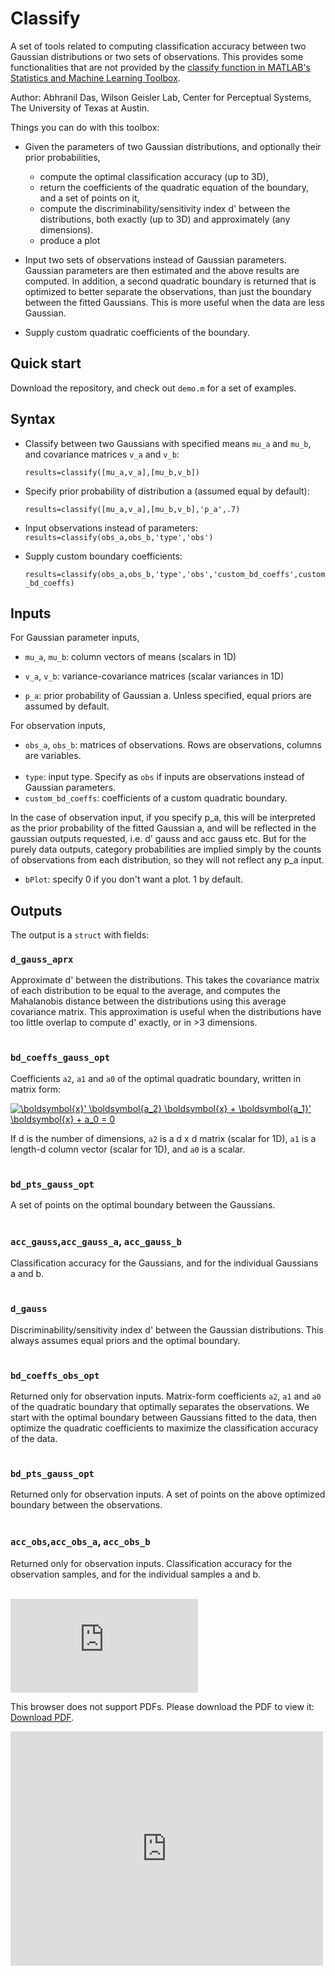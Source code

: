 # Classify
A set of tools related to computing classification accuracy between two Gaussian distributions or two sets of observations. This provides some functionalities that are not provided by the [classify function in MATLAB's Statistics and Machine Learning Toolbox](https://www.mathworks.com/help/stats/classify.html).

Author: Abhranil Das, Wilson Geisler Lab, Center for Perceptual Systems, The University of Texas at Austin.

Things you can do with this toolbox:

* Given the parameters of two Gaussian distributions, and optionally their prior probabilities,
  * compute the optimal classification accuracy (up to 3D),
  * return the coefficients of the quadratic equation of the boundary, and a set of points on it,
  * compute the discriminability/sensitivity index d' between the distributions, both exactly (up to 3D) and approximately (any dimensions).
  * produce a plot

* Input two sets of observations instead of Gaussian parameters. Gaussian parameters are then estimated and the above results are computed. In addition, a second quadratic boundary is returned that is optimized to better separate the observations, than just the boundary between the fitted Gaussians. This is more useful when the data are less Gaussian.

* Supply custom quadratic coefficients of the boundary.

## Quick start
Download the repository, and check out `demo.m` for a set of examples.

## Syntax
* Classify between two Gaussians with specified means `mu_a` and `mu_b`, and covariance matrices `v_a` and `v_b`:

  `results=classify([mu_a,v_a],[mu_b,v_b])`  

* Specify prior probability of distribution a (assumed equal by default):

  `results=classify([mu_a,v_a],[mu_b,v_b],'p_a',.7)`  

* Input observations instead of parameters:
  `results=classify(obs_a,obs_b,'type','obs')`
  
* Supply custom boundary coefficients:
  
  `results=classify(obs_a,obs_b,'type','obs','custom_bd_coeffs',custom_bd_coeffs)`

## Inputs
For Gaussian parameter inputs,
* `mu_a`, `mu_b`: column vectors of means (scalars in 1D)
* `v_a`, `v_b`: variance-covariance matrices (scalar variances in 1D)

 

* `p_a`: prior probability of Gaussian a. Unless specified, equal priors are assumed by default.

For observation inputs,
* `obs_a`, `obs_b`: matrices of observations. Rows are observations, columns are variables.
<br><br/>
* `type`: input type. Specify as `obs` if inputs are observations instead of Gaussian parameters. 
* `custom_bd_coeffs`: coefficients of a custom quadratic boundary.


In the case of observation input, if you specify p_a, this will be interpreted as the prior probability of the fitted Gaussian a, and will be reflected in the gaussian outputs requested, i.e. d' gauss and acc gauss etc. But for the purely data outputs, category probabilities are implied simply by the counts of observations from each distribution, so they will not reflect any p_a input.

* `bPlot`: specify 0 if you don't want a plot. 1 by default.

## Outputs
The output is a `struct` with fields:

### `d_gauss_aprx`
Approximate d' between the distributions. This takes the covariance matrix of each distribution to be equal to the average, and computes the Mahalanobis distance between the distributions using this average covariance matrix. This approximation is useful when the distributions have too little overlap to compute d' exactly, or in >3 dimensions.
<br><br/>
### `bd_coeffs_gauss_opt`
Coefficients `a2`, `a1` and `a0` of the optimal quadratic boundary, written in matrix form:

<a href="https://www.codecogs.com/eqnedit.php?latex=\boldsymbol{x}'&space;\boldsymbol{a_2}&space;\boldsymbol{x}&space;&plus;&space;\boldsymbol{a_1}'&space;\boldsymbol{x}&space;&plus;&space;a_0&space;=&space;0" target="_blank"><img src="https://latex.codecogs.com/gif.latex?\boldsymbol{x}'&space;\boldsymbol{a_2}&space;\boldsymbol{x}&space;&plus;&space;\boldsymbol{a_1}'&space;\boldsymbol{x}&space;&plus;&space;a_0&space;=&space;0" title="\boldsymbol{x}' \boldsymbol{a_2} \boldsymbol{x} + \boldsymbol{a_1}' \boldsymbol{x} + a_0 = 0" /></a>

If d is the number of dimensions, `a2` is a d x d matrix (scalar for 1D), `a1` is a length-d column vector (scalar for 1D), and `a0` is a scalar.
<br><br/>
### `bd_pts_gauss_opt`
A set of points on the optimal boundary between the Gaussians.
<br><br/>
### `acc_gauss`,`acc_gauss_a`, `acc_gauss_b`
Classification accuracy for the Gaussians, and for the individual Gaussians a and b.
<br><br/>
### `d_gauss`
Discriminability/sensitivity index d' between the Gaussian distributions. This always assumes equal priors and the optimal boundary.
<br><br/>
### `bd_coeffs_obs_opt`
Returned only for observation inputs. Matrix-form coefficients `a2`, `a1` and `a0` of the quadratic boundary that optimally separates the observations. We start with the optimal boundary between Gaussians fitted to the data, then optimize the quadratic coefficients to maximize the classification accuracy of the data.
<br><br/>
### `bd_pts_gauss_opt`
Returned only for observation inputs. A set of points on the above optimized boundary between the observations.
<br><br/>
### `acc_obs`,`acc_obs_a`, `acc_obs_b`
Returned only for observation inputs. Classification accuracy for the observation samples, and for the individual samples a and b.
<br><br/>

<object data="https://github.com/abhranildas/classify/blob/master/summary_image.pdf" type="application/pdf" width="700px" height="700px">
    <embed src="https://github.com/abhranildas/classify/blob/master/summary_image.pdf">
        <p>This browser does not support PDFs. Please download the PDF to view it: <a href="http://yoursite.com/the.pdf">Download PDF</a>.</p>
    </embed>
</object>

<embed src="https://github.com/abhranildas/classify/blob/master/summary_image.pdf" width="500" height="375" 
 type="application/pdf">
